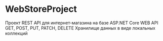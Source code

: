 # WebStoreProject
Проект REST API для интернет-магазина на базе ASP.NET Core WEB API
GET, POST, PUT, PATCH, DELETE
Хранилище данных в виде локальных коллекций
